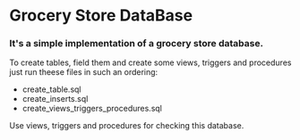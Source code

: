 # Grocery Store DataBase

### It's a simple implementation of a grocery store database.

To create tables, field them and create some views, triggers and procedures just run theese files in such an ordering:
- create_table.sql
- create_inserts.sql
- create_views_triggers_procedures.sql
  
Use views, triggers and procedures for checking this database.